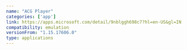 ```yaml
---
name: "ACG Player"
categories: ['app']
link: https://apps.microsoft.com/detail/9nblggh698c7?hl=en-US&gl=IN
compatibility: emulation
versionFrom: "1.15.17606.0"
type: applications
---
```


